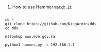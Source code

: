 1. How to use Hammer [`Watch it`](http://www.youtube.com/watch?v=HVbRUhX2EPo) 

```

cd ~
git clone https://github.com/KingArmin/dds
cd dds

nslookup www.moe.gov.sa

python3 hammer.py -s 192.168.1.1


```
